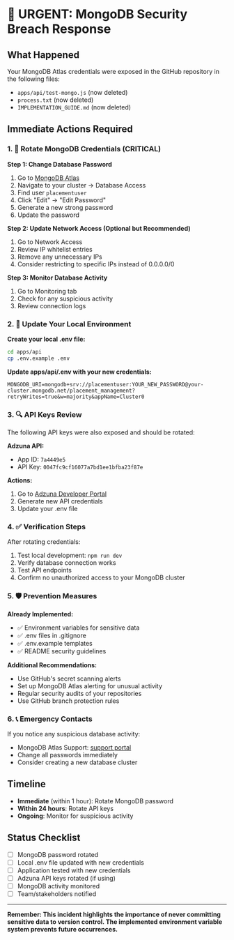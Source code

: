 # 🚨 URGENT: MongoDB Security Breach Response

## What Happened
Your MongoDB Atlas credentials were exposed in the GitHub repository in the following files:
- `apps/api/test-mongo.js` (now deleted)
- `process.txt` (now deleted) 
- `IMPLEMENTATION_GUIDE.md` (now deleted)

## Immediate Actions Required

### 1. 🔄 Rotate MongoDB Credentials (CRITICAL)

**Step 1: Change Database Password**
1. Go to [MongoDB Atlas](https://cloud.mongodb.com/)
2. Navigate to your cluster → Database Access
3. Find user `placementuser`
4. Click "Edit" → "Edit Password"
5. Generate a new strong password
6. Update the password

**Step 2: Update Network Access (Optional but Recommended)**
1. Go to Network Access
2. Review IP whitelist entries
3. Remove any unnecessary IPs
4. Consider restricting to specific IPs instead of 0.0.0.0/0

**Step 3: Monitor Database Activity**
1. Go to Monitoring tab
2. Check for any suspicious activity
3. Review connection logs

### 2. 🔧 Update Your Local Environment

**Create your local .env file:**
```bash
cd apps/api
cp .env.example .env
```

**Update apps/api/.env with your new credentials:**
```env
MONGODB_URI=mongodb+srv://placementuser:YOUR_NEW_PASSWORD@your-cluster.mongodb.net/placement_management?retryWrites=true&w=majority&appName=Cluster0
```

### 3. 🔍 API Keys Review

The following API keys were also exposed and should be rotated:

**Adzuna API:**
- App ID: `7a4449e5`
- API Key: `0047fc9cf16077a7bd1ee1bfba23f87e`

**Actions:**
1. Go to [Adzuna Developer Portal](https://developer.adzuna.com/)
2. Generate new API credentials
3. Update your .env file

### 4. ✅ Verification Steps

After rotating credentials:
1. Test local development: `npm run dev`
2. Verify database connection works
3. Test API endpoints
4. Confirm no unauthorized access to your MongoDB cluster

### 5. 🛡️ Prevention Measures

**Already Implemented:**
- ✅ Environment variables for sensitive data
- ✅ .env files in .gitignore
- ✅ .env.example templates
- ✅ README security guidelines

**Additional Recommendations:**
- Use GitHub's secret scanning alerts
- Set up MongoDB Atlas alerting for unusual activity
- Regular security audits of your repositories
- Use GitHub branch protection rules

### 6. 📞 Emergency Contacts

If you notice any suspicious database activity:
- MongoDB Atlas Support: [support portal](https://support.mongodb.com/)
- Change all passwords immediately
- Consider creating a new database cluster

## Timeline

- **Immediate** (within 1 hour): Rotate MongoDB password
- **Within 24 hours**: Rotate API keys
- **Ongoing**: Monitor for suspicious activity

## Status Checklist

- [ ] MongoDB password rotated
- [ ] Local .env file updated with new credentials
- [ ] Application tested with new credentials
- [ ] Adzuna API keys rotated (if using)
- [ ] MongoDB activity monitored
- [ ] Team/stakeholders notified

---

**Remember: This incident highlights the importance of never committing sensitive data to version control. The implemented environment variable system prevents future occurrences.**
